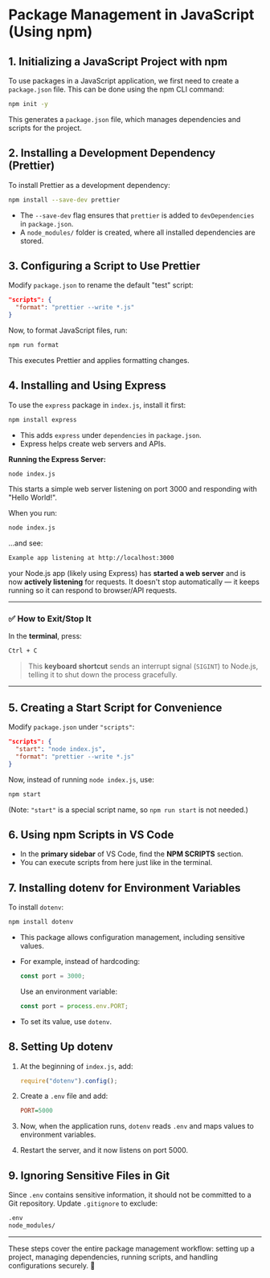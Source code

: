 # **Package Management in JavaScript (Using npm)**

## **1. Initializing a JavaScript Project with npm**

To use packages in a JavaScript application, we first need to create a `package.json` file. This can be done using the npm CLI command:

```sh
npm init -y
```

This generates a `package.json` file, which manages dependencies and scripts for the project.

## **2. Installing a Development Dependency (Prettier)**

To install Prettier as a development dependency:

```sh
npm install --save-dev prettier
```

- The `--save-dev` flag ensures that `prettier` is added to `devDependencies` in `package.json`.
- A `node_modules/` folder is created, where all installed dependencies are stored.

## **3. Configuring a Script to Use Prettier**

Modify `package.json` to rename the default "test" script:

```json
"scripts": {
  "format": "prettier --write *.js"
}
```

Now, to format JavaScript files, run:

```sh
npm run format
```

This executes Prettier and applies formatting changes.

## **4. Installing and Using Express**

To use the `express` package in `index.js`, install it first:

```sh
npm install express
```

- This adds `express` under `dependencies` in `package.json`.
- Express helps create web servers and APIs.

**Running the Express Server:**

```sh
node index.js
```

This starts a simple web server listening on port 3000 and responding with "Hello World!".

When you run:

```bash
node index.js
```

…and see:

```bash
Example app listening at http://localhost:3000
```

your Node.js app (likely using Express) has **started a web server** and is now **actively listening** for requests. It doesn't stop automatically — it keeps running so it can respond to browser/API requests.

---

### ✅ How to Exit/Stop It

In the **terminal**, press:

```bash
Ctrl + C
```

> This **keyboard shortcut** sends an interrupt signal (`SIGINT`) to Node.js, telling it to shut down the process gracefully.

---

## **5. Creating a Start Script for Convenience**

Modify `package.json` under `"scripts"`:

```json
"scripts": {
  "start": "node index.js",
  "format": "prettier --write *.js"
}
```

Now, instead of running `node index.js`, use:

```sh
npm start
```

(Note: `"start"` is a special script name, so `npm run start` is not needed.)

## **6. Using npm Scripts in VS Code**

- In the **primary sidebar** of VS Code, find the **NPM SCRIPTS** section.
- You can execute scripts from here just like in the terminal.

## **7. Installing dotenv for Environment Variables**

To install `dotenv`:

```sh
npm install dotenv
```

- This package allows configuration management, including sensitive values.
- For example, instead of hardcoding:

  ```js
  const port = 3000;
  ```

  Use an environment variable:

  ```js
  const port = process.env.PORT;
  ```

- To set its value, use `dotenv`.

## **8. Setting Up dotenv**

1. At the beginning of `index.js`, add:

   ```js
   require("dotenv").config();
   ```

2. Create a `.env` file and add:

   ```ini
   PORT=5000
   ```

3. Now, when the application runs, `dotenv` reads `.env` and maps values to environment variables.
4. Restart the server, and it now listens on port 5000.

## **9. Ignoring Sensitive Files in Git**

Since `.env` contains sensitive information, it should not be committed to a Git repository. Update `.gitignore` to exclude:

```bash
.env
node_modules/
```

---

These steps cover the entire package management workflow: setting up a project, managing dependencies, running scripts, and handling configurations securely. 🚀
